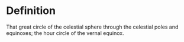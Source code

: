 # Definition

That great circle of the celestial sphere through the celestial poles
and equinoxes; the hour circle of the vernal equinox.
